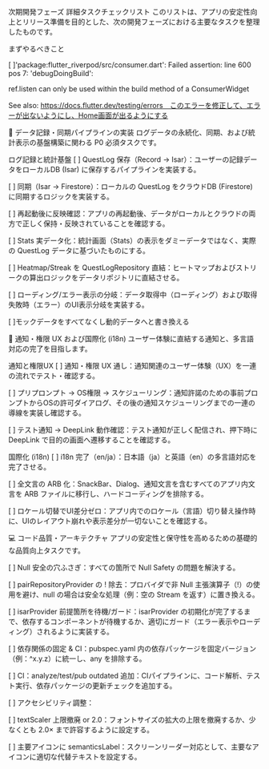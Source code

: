 次期開発フェーズ 詳細タスクチェックリスト
このリストは、アプリの安定性向上とリリース準備を目的とした、次の開発フェーズにおける主要なタスクを整理したものです。



まずやるべきこと

[ ]'package:flutter_riverpod/src/consumer.dart': Failed assertion: line 600 pos 7: 'debugDoingBuild': 

ref.listen can only be used within the build method of a ConsumerWidget

See also: https://docs.flutter.dev/testing/errors　このエラーを修正して、エラーが出ないようにし、Home画面が出るようにする





💾 データ記録・同期パイプラインの実装
ログデータの永続化、同期、および統計表示の基盤構築に関わる P0 必須タスクです。

ログ記録と統計基盤
[ ] QuestLog 保存（Record → Isar）：ユーザーの記録データをローカルDB (Isar) に保存するパイプラインを実装する。

[ ] 同期（Isar → Firestore）：ローカルの QuestLog をクラウドDB (Firestore) に同期するロジックを実装する。

[ ] 再起動後に反映確認：アプリの再起動後、データがローカルとクラウドの両方で正しく保持・反映されていることを確認する。

[ ] Stats 実データ化：統計画面（Stats）の表示をダミーデータではなく、実際の QuestLog データに基づいたものにする。

[ ] Heatmap/Streak を QuestLogRepository 直結：ヒートマップおよびストリークの算出ロジックをデータリポジトリに直結させる。

[ ] ローディング/エラー表示の分岐：データ取得中（ローディング）および取得失敗時（エラー）のUI表示分岐を実装する。

[ ]モックデータをすべてなくし動的データへと書き換える

🔔 通知・権限 UX および国際化 (i18n)
ユーザー体験に直結する通知と、多言語対応の完了を目指します。

通知と権限UX
[ ] 通知・権限 UX 通し：通知関連のユーザー体験（UX）を一連の流れでテスト・確認する。

[ ] プリプロンプト → OS権限 → スケジューリング：通知許諾のための事前プロンプトからOSの許可ダイアログ、その後の通知スケジューリングまでの一連の導線を実装し確認する。

[ ] テスト通知 → DeepLink 動作確認：テスト通知が正しく配信され、押下時に DeepLink で目的の画面へ遷移することを確認する。

国際化 (i18n)
[ ] i18n 完了（en/ja）：日本語（ja）と英語（en）の多言語対応を完了させる。

[ ] 全文言の ARB 化：SnackBar、Dialog、通知文言を含むすべてのアプリ内文言を ARB ファイルに移行し、ハードコーディングを排除する。

[ ] ロケール切替でUI差分ゼロ：アプリ内でのロケール（言語）切り替え操作時に、UIのレイアウト崩れや表示差分が一切ないことを確認する。

💻 コード品質・アーキテクチャ
アプリの安定性と保守性を高めるための基礎的な品質向上タスクです。

[ ] Null 安全の穴ふさぎ：すべての箇所で Null Safety の問題を解決する。

[ ] pairRepositoryProvider の ! 除去：プロバイダで非 Null 主張演算子（!）の使用を避け、null の場合は安全な処理（例：空の Stream を返す）に置き換える。

[ ] isarProvider 前提箇所を待機/ガード：isarProvider の初期化が完了するまで、依存するコンポーネントが待機するか、適切にガード（エラー表示やローディング）されるように実装する。

[ ] 依存関係の固定 & CI：pubspec.yaml 内の依存パッケージを固定バージョン（例：^x.y.z）に統一し、any を排除する。

[ ] CI：analyze/test/pub outdated 追加：CIパイプラインに、コード解析、テスト実行、依存パッケージの更新チェックを追加する。

[ ] アクセシビリティ調整：

[ ] textScaler 上限撤廃 or 2.0：フォントサイズの拡大の上限を撤廃するか、少なくとも 2.0× まで許容するように設定する。

[ ] 主要アイコンに semanticsLabel：スクリーンリーダー対応として、主要なアイコンに適切な代替テキストを設定する。
